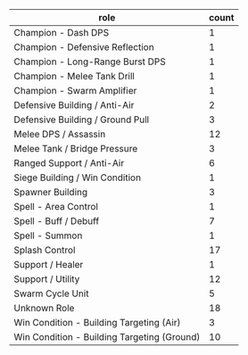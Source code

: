 | role | count |
| --- | --- |
| Champion - Dash DPS | 1 |
| Champion - Defensive Reflection | 1 |
| Champion - Long-Range Burst DPS | 1 |
| Champion - Melee Tank Drill | 1 |
| Champion - Swarm Amplifier | 1 |
| Defensive Building / Anti-Air | 2 |
| Defensive Building / Ground Pull | 3 |
| Melee DPS / Assassin | 12 |
| Melee Tank / Bridge Pressure | 3 |
| Ranged Support / Anti-Air | 6 |
| Siege Building / Win Condition | 1 |
| Spawner Building | 3 |
| Spell - Area Control | 1 |
| Spell - Buff / Debuff | 7 |
| Spell - Summon | 1 |
| Splash Control | 17 |
| Support / Healer | 1 |
| Support / Utility | 12 |
| Swarm Cycle Unit | 5 |
| Unknown Role | 18 |
| Win Condition - Building Targeting (Air) | 3 |
| Win Condition - Building Targeting (Ground) | 10 |
